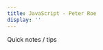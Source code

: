 ```yaml
---
title: JavaScript - Peter Roe
display: ''
---
```


<div class="prose m-auto mb-8 select-none">
  <div class="opacity-20 italic">Quick notes / tips</div>
  <NoteTitleIcons currentTitle="javascript"/>
</div>

<ClientOnly>
  <Plum/>
</ClientOnly>

<ListNotes type="javascript"/>